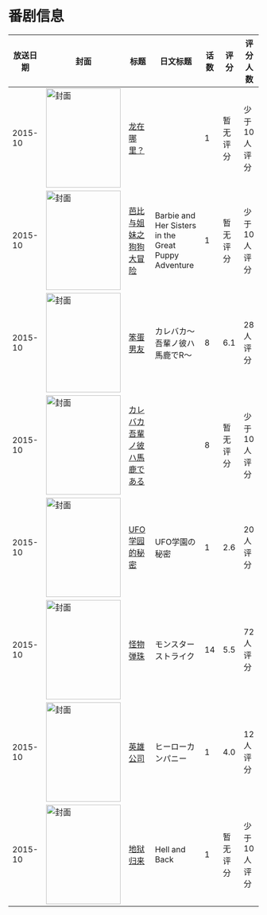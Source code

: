 # 番剧信息

|放送日期|封面|标题|日文标题|话数|评分|评分人数|
|---|---|---|---|---|---|---|
|2015-10|<img src="//lain.bgm.tv/pic/cover/c/a6/68/137502_33jaC.jpg" alt="封面" style="width:150px;height:200px;object-fit:cover;">|[龙在哪里？](https://bangumi.tv/subject/137502)||1|暂无评分|少于10人评分|
|2015-10|<img src="//lain.bgm.tv/pic/cover/c/e3/75/222888_3cTbQ.jpg" alt="封面" style="width:150px;height:200px;object-fit:cover;">|[芭比与姐妹之狗狗大冒险](https://bangumi.tv/subject/222888)|Barbie and Her Sisters in the Great Puppy Adventure|1|暂无评分|少于10人评分|
|2015-10|<img src="//lain.bgm.tv/pic/cover/c/fb/1b/132836_zO9mo.jpg" alt="封面" style="width:150px;height:200px;object-fit:cover;">|[笨蛋男友](https://bangumi.tv/subject/132836)|カレバカ～吾輩ノ彼ハ馬鹿でR～|8|6.1|28人评分|
|2015-10|<img src="//lain.bgm.tv/pic/cover/c/bb/9d/284158_TnT7Q.jpg" alt="封面" style="width:150px;height:200px;object-fit:cover;">|[カレバカ 吾輩ノ彼ハ馬鹿である](https://bangumi.tv/subject/284158)||8|暂无评分|少于10人评分|
|2015-10|<img src="//lain.bgm.tv/pic/cover/c/a7/8e/131626_qH1lq.jpg" alt="封面" style="width:150px;height:200px;object-fit:cover;">|[UFO学园的秘密](https://bangumi.tv/subject/131626)|UFO学園の秘密|1|2.6|20人评分|
|2015-10|<img src="//lain.bgm.tv/pic/cover/c/e4/b1/133608_at7gv.jpg" alt="封面" style="width:150px;height:200px;object-fit:cover;">|[怪物弹珠](https://bangumi.tv/subject/133608)|モンスターストライク|14|5.5|72人评分|
|2015-10|<img src="//lain.bgm.tv/pic/cover/c/b0/23/132443_U7tnO.jpg" alt="封面" style="width:150px;height:200px;object-fit:cover;">|[英雄公司](https://bangumi.tv/subject/132443)|ヒーローカンパニー|1|4.0|12人评分|
|2015-10|<img src="//lain.bgm.tv/pic/cover/c/ea/4f/174352_yw9D9.jpg" alt="封面" style="width:150px;height:200px;object-fit:cover;">|[地狱归来](https://bangumi.tv/subject/174352)|Hell and Back|1|暂无评分|少于10人评分|
